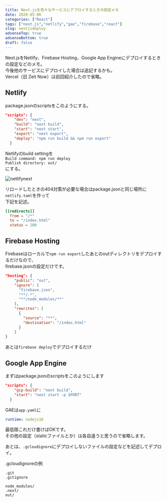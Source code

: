 ```yaml
---
title: Next.jsを色々なサービスにデプロイするときの設定メモ
date: 2020-05-06
categories: ["React"]
tags: ["next.js","netlify","gae","firebase","react"]
slug: nextjsdeploy
adsenseTop: true
adsenseBottom: true
draft: false
---
```


Next.jsをNetlify、Firebase Hosting、Google App Engineにデプロイするときの設定などのメモ。  
今後他のサービスにデプロイした場合は追記するかも。  
Vercel（旧 Zeit Now）は前回紹介したので省略。

## Netlify

package.jsonのscriptsをこのようにする。

```json
"scripts": {
    "dev": "next",
    "build": "next build",
    "start": "next start",
    "export": "next export",
    "deploy": "npm run build && npm run export"
  }
```

Netlifyのbuild settingを  
`Build command: npm run deploy`  
`Publish directory: out/`  
にする。

![netlifynext](../../../images/netlfynext.jpg)

リロードしたときの404対策が必要な場合はpackage.jsonと同じ場所に`netlify.toml`を作って  
下記を記述。

```toml
[[redirects]]
  from = "/*"
  to = "/index.html"
  status = 200
```

## Firebase Hosting

Firebaseはローカルで`npm run export`したあとのoutディレクトリをデプロイするだけなので、  
firebase.jsonの設定だけです。

```json
"hosting": {
    "public": "out",
    "ignore": [
      "firebase.json",
      "**/.*",
      "**/node_modules/**"
    ],
    "rewrites": [
      {
        "source": "**",
        "destination": "/index.html"
      }
    ]
}
```

あとは`firebase deploy`でデプロイするだけ

## Google App Engine

まずはpackage.jsonのscriptsをこのようにします

```json
"scripts": {
    "gcp-build": "next build",
    "start": "next start -p $PORT"
  }
```

GAEは`app.yaml`に

```yaml
runtime: nodejs10
```

最低限これだけ書けばOKです。  
その他の設定（staticファイルとか）は各自違うと思うので省略します。

あとは、`.gcloudignore`にデプロイしないファイルの設定などを記述してデプロイ。

.gcloudignoreの例
```
.git
.gitignore

node_modules/
.next/
out/
```

